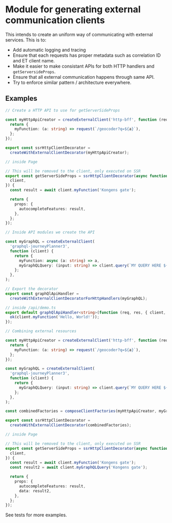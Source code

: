 # Module for generating external communication clients

This intends to create an uniform way of communicating with external services.
This is to:

- Add automatic logging and tracing
- Ensure that each requests has proper metadata such as correlation ID and ET
  client name.
- Make it easier to make consistant APIs for both HTTP handlers and
  `getServersideProps`.
- Ensure that all external communication happens through same API.
- Try to enforce similar pattern / architecture everywhere.

## Examples

```ts
// Create a HTTP API to use for getServerSideProps

const myHttpApiCreator = createExternalClient('http-bff', function (request) {
  return {
    myFunction: (a: string) => request(`/geocoder?q=${a}`),
  };
});

export const ssrHttpClientDecorator =
  createWithExternalClientDecorator(myHttpApiCreator);

// inside Page

// This will be removed to the client, only executed on SSR
export const getServerSideProps = ssrHttpClientDecorator(async function ({
  client,
}) {
  const result = await client.myFunction('Kongens gate');

  return {
    props: {
      autocompleteFeatures: result,
    },
  };
});
```

```ts
// Inside API modules we create the API

const myGraphQL = createExternalClient(
  'graphql-journeyPlanner3',
  function (client) {
    return {
      myFunction: async (a: string) => a,
      myGraphQLQuery: (input: string) => client.query(`MY QUERY HERE ${input}`),
    };
  },
);

// Export the decorator
export const graphQlApiHandler =
  createWithExternalClientDecoratorForHttpHandlers(myGraphQL);

// inside /api/demo.ts
export default graphQlApiHandler<string>(function (req, res, { client, ok }) {
  ok(client.myFunction('Hello, World!'));
});
```

```ts
// Combining external resources

const myHttpApiCreator = createExternalClient('http-bff', function (request) {
  return {
    myFunction: (a: string) => request(`/geocoder?q=${a}`),
  };
});

const myGraphQL = createExternalClient(
  'graphql-journeyPlanner3',
  function (client) {
    return {
      myGraphQLQuery: (input: string) => client.query(`MY QUERY HERE ${input}`),
    };
  },
);

const combinedFactories = composeClientFactories(myHttpApiCreator, myGraphQL);

export const ssrHttpClientDecorator =
  createWithExternalClientDecorator(combinedFactories);

// inside Page

// This will be removed to the client, only executed on SSR
export const getServerSideProps = ssrHttpClientDecorator(async function ({
  client,
}) {
  const result = await client.myFunction('Kongens gate');
  const result2 = await client.myGraphQLQuery('Kongens gate');

  return {
    props: {
      autocompleteFeatures: result,
      data: result2,
    },
  };
});
```

See tests for more examples.
